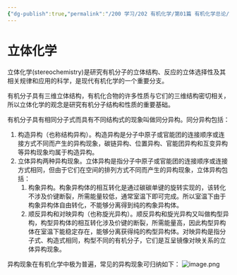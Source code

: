 ```yaml
---
{"dg-publish":true,"permalink":"/200 学习/202 有机化学/第01篇 有机化学总论/第02章 立体化学/第0节 立体化学/立体化学/","title":"立体化学","created":"2024-02-07T20:35:49.461+08:00","updated":"2024-02-07T20:36:16.164+08:00"}
---
```


# 立体化学
立体化学(stereochemistry)是研究有机分子的立体结构、反应的立体选择性及其相关规律和应用的科学，是现代有机化学的一个重要分支。

有机分子具有三维立体结构，有机化合物的许多性质与它们的三维结构密切相关，所以立体化学的观念是研究有机分子结构和性质的重要基础。

有机分子具有相同分子式而具有不同结构式的现象叫做同分异构。同分异构包括：
1. 构造异构（也称结构异构）。构造异构是分子中原子或官能团的连接顺序或连接方式不同而产生的异构现象，碳链异构、位置异构、官能团异构和互变异构等异构现象均属于构造异构。
2. 立体异构两种异构现象。立体异构是指分子中原子或官能团的连接顺序或连接方式相同，但由于它们在空间的排列方式不同而产生的异构现象，立体异构包括：
	1. 构象异构。构象异构体的相互转化是通过碳碳单键的旋转实现的，该转化不涉及价键断裂，所需能量较低，通常室温下即可完成。所以室温下由于构象异构体自由转化，不能够分离得到纯的构象异构体。
	2. 顺反异构和对映异构（也称旋光异构）。顺反异构和旋光异构又叫做构型异构，构型异构体的相互转化涉及价键的断裂，所需能量高，因此构型异构体在室温下能稳定存在，能够分离获得纯的构型异构体。对映异构是指分子式、构造式相同，构型不同的有机分子，它们是互呈镜像对映关系的立体异构现象。

异构现象在有机化学中极为普遍，常见的异构现象可归纳如下：
![image.png](https://cdn.jsdelivr.net/gh/Dolan-Lance/Image-Jiang/202401311224784.jpg)

